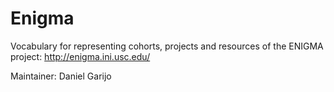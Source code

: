 Enigma
==============
Vocabulary for representing cohorts, projects and resources of the ENIGMA project: http://enigma.ini.usc.edu/

Maintainer: Daniel Garijo